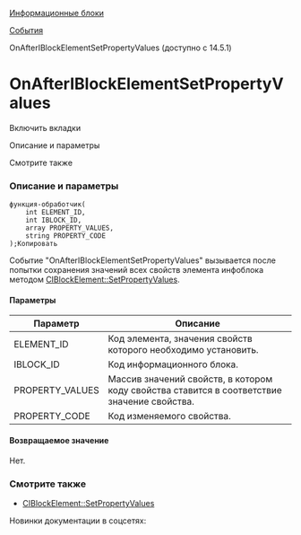 [Информационные блоки](/api_help/iblock/index.php)

[События](/api_help/iblock/events/index.php)

OnAfterIBlockElementSetPropertyValues (доступно с 14.5.1)

OnAfterIBlockElementSetPropertyValues
=====================================

Включить вкладки

Описание и параметры

Смотрите также

### Описание и параметры

```
функция-обработчик(
	int ELEMENT_ID,
	int IBLOCK_ID,
	array PROPERTY_VALUES,
	string PROPERTY_CODE
);Копировать
```

Событие "OnAfterIBlockElementSetPropertyValues" вызывается после попытки сохранения значений всех свойств элемента инфоблока методом [CIBlockElement::SetPropertyValues](/api_help/iblock/classes/ciblockelement/setpropertyvalues.php).

#### Параметры

| Параметр | Описание |
| --- | --- |
| ELEMENT\_ID | Код элемента, значения свойств которого необходимо установить. |
| IBLOCK\_ID | Код информационного блока. |
| PROPERTY\_VALUES | Массив значений свойств, в котором коду свойства ставится в соответствие значение свойства. |
| PROPERTY\_CODE | Код изменяемого свойства. |

#### Возвращаемое значение

Нет.

### Смотрите также

* [CIBlockElement::SetPropertyValues](/api_help/iblock/classes/ciblockelement/setpropertyvalues.php)

Новинки документации в соцсетях: